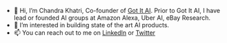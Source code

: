 - 👋 Hi, I’m Chandra Khatri, Co-founder of [Got It AI](https://got-it.ai/). Prior to Got It AI, I have lead or founded AI groups at Amazon Alexa, Uber AI, eBay Research.
- 👀 I’m interested in building state of the art AI products.
- 📫 You can reach out to me on [LinkedIn](https://www.linkedin.com/in/ckhatri/) or [Twitter](https://twitter.com/chandra_pkhatri)

<!---
chagri/chagri is a ✨ special ✨ repository because its `README.md` (this file) appears on your GitHub profile.
You can click the Preview link to take a look at your changes.
--->
